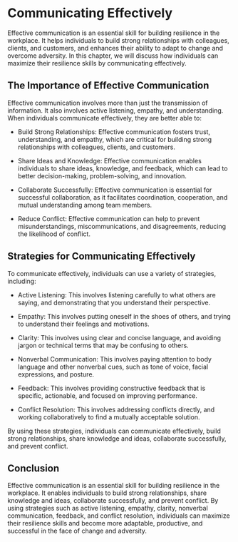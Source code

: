 Communicating Effectively
=======================================================================

Effective communication is an essential skill for building resilience in the workplace. It helps individuals to build strong relationships with colleagues, clients, and customers, and enhances their ability to adapt to change and overcome adversity. In this chapter, we will discuss how individuals can maximize their resilience skills by communicating effectively.

The Importance of Effective Communication
-----------------------------------------

Effective communication involves more than just the transmission of information. It also involves active listening, empathy, and understanding. When individuals communicate effectively, they are better able to:

* Build Strong Relationships: Effective communication fosters trust, understanding, and empathy, which are critical for building strong relationships with colleagues, clients, and customers.

* Share Ideas and Knowledge: Effective communication enables individuals to share ideas, knowledge, and feedback, which can lead to better decision-making, problem-solving, and innovation.

* Collaborate Successfully: Effective communication is essential for successful collaboration, as it facilitates coordination, cooperation, and mutual understanding among team members.

* Reduce Conflict: Effective communication can help to prevent misunderstandings, miscommunications, and disagreements, reducing the likelihood of conflict.

Strategies for Communicating Effectively
----------------------------------------

To communicate effectively, individuals can use a variety of strategies, including:

* Active Listening: This involves listening carefully to what others are saying, and demonstrating that you understand their perspective.

* Empathy: This involves putting oneself in the shoes of others, and trying to understand their feelings and motivations.

* Clarity: This involves using clear and concise language, and avoiding jargon or technical terms that may be confusing to others.

* Nonverbal Communication: This involves paying attention to body language and other nonverbal cues, such as tone of voice, facial expressions, and posture.

* Feedback: This involves providing constructive feedback that is specific, actionable, and focused on improving performance.

* Conflict Resolution: This involves addressing conflicts directly, and working collaboratively to find a mutually acceptable solution.

By using these strategies, individuals can communicate effectively, build strong relationships, share knowledge and ideas, collaborate successfully, and prevent conflict.

Conclusion
----------

Effective communication is an essential skill for building resilience in the workplace. It enables individuals to build strong relationships, share knowledge and ideas, collaborate successfully, and prevent conflict. By using strategies such as active listening, empathy, clarity, nonverbal communication, feedback, and conflict resolution, individuals can maximize their resilience skills and become more adaptable, productive, and successful in the face of change and adversity.
